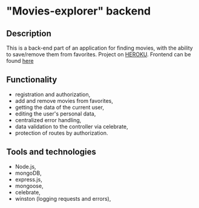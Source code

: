 # "Movies-explorer" backend

## Description
This is a back-end part of an application for finding movies, with the ability to save/remove them from favorites.
Project on [HEROKU](https://movies-explorer-api.herokuapp.com).
Frontend can be found [here](https://github.com/palinakarabovich/movies-explorer-frontend)

## Functionality
* registration and authorization,
* add and remove movies from favorites,
* getting the data of the current user,
* editing the user's personal data,
* centralized error handling,
* data validation to the controller via celebrate,
* protection of routes by authorization.

## Tools and technologies
* Node.js,
* mongoDB,
* express.js,
* mongoose,
* celebrate,
* winston (logging requests and errors),
